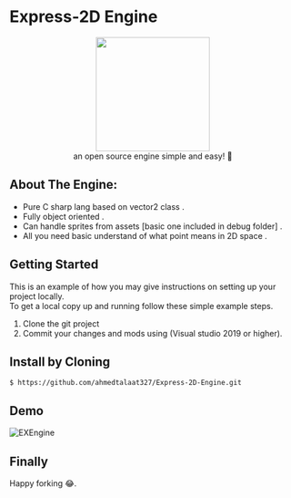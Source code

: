 # Express-2D Engine</br> 
<p align="center">
<img src=https://user-images.githubusercontent.com/26097164/139533903-02945f3a-cef0-4297-b336-634d9f1c430e.png width="200" height="200" />
</br>  an open source engine simple and easy! 🚀
</p>

<!-- ABOUT THE PROJECT -->
## About The Engine:</br>
* Pure C sharp lang based on vector2 class .
* Fully object oriented .
* Can handle sprites from assets [basic one included in debug folder] .
* All you need basic understand of what point means in 2D space .


<!-- GETTING STARTED -->
## Getting Started

This is an example of how you may give instructions on setting up your project locally.</br>
To get a local copy up and running follow these simple example steps.
1. Clone the git project
2. Commit your changes and mods using (Visual studio 2019 or higher).

## Install by Cloning

```
$ https://github.com/ahmedtalaat327/Express-2D-Engine.git
```
<!-- QUIK PREV -->
## Demo</br>

![EXEngine](https://user-images.githubusercontent.com/26097164/139534327-b897d9be-c11a-417d-8ce9-83768a8757ed.gif)


<!-- FINALY -->
## Finally

Happy forking 😂.
